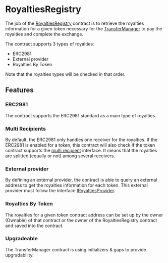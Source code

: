 # RoyaltiesRegistry

The job of the [RoyaltiesRegistry](../contracts/RoyaltiesRegistry.sol) contract is to retrieve the royalties information for a given token necessary for the [TransferManager](TransferManager.md) to pay the royalties and complete the exchange.

The contract supports 3 types of royalties:

- ERC2981
- External provider
- Royalties By Token

Note that the royalties types will be checked in that order.

## Features

### ERC2981

The contract supports the ERC2981 standard as a main type of royalties.

### Multi Recipients

By default, the ERC2981 only handles one receiver for the royalties.
If the ERC2981 is enabled for a token, this contract will also check if the token contract supports the [multi recipient](../../dependency-royalty-management/contracts/interfaces/IMultiRoyaltyRecipients.sol) interface. It means that the royalties are splitted (equally or not) among several receivers.

### External provider

By defining an external provider, the contract is able to query an external address to get the royalties information for each token. This external provider must follow the interface [IRoyaltiesProvider](../contracts/interfaces/IRoyaltiesProvider.sol).

### Royalties By Token

The royalties for a given token contract address can be set up by the owner (Ownable) of that contract or the owner of the RoyaltiesRegistry contract and saved into the contract.

### Upgradeable

The TransferManager contract is using initializers & gaps to provide upgradability.
